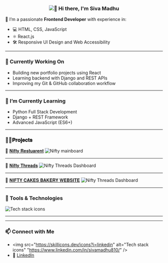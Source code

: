  <h3 align="center">
  <img src="https://readme-typing-svg.demolab.com/?lines=Hi+there,+I'm+Siva+Madhu!;Welcome+to+my+GitHub+profile!&center=true&width=500&height=45&color=FFD700&size=24" alt="👋 Hi there, I'm Siva Madhu" />
</h3>


🎯 I’m a passionate **Frontend Developer** with experience in:
- 💻 HTML, CSS, JavaScript
- ⚛️ React.js
- 🛠️ Responsive UI Design and Web Accessibility

---

### 🔭 Currently Working On
- Building new portfolio projects using React
- Learning backend with Django and REST APIs
- Improving my Git & GitHub collaboration workflow

---

### 🌱 I’m Currently Learning
- Python Full Stack Development
- Django + REST Framework
- Advanced JavaScript (ES6+)

---

  ### 👨‍💻𝐏𝐫𝐨𝐣𝐞𝐜𝐭𝐬
   🌮 [𝐍𝐢𝐟𝐭𝐲 𝐑𝐞𝐬𝐭𝐮𝐚𝐫𝐞𝐧𝐭](https://github.com/sivamadhu810/RESTUARENT-WEBSITE)
![Nifty mainboard](https://i.postimg.cc/d0j0tPfc/neftyrestuarent-jpg.png)

 ---
   👕 [𝐍𝐢𝐟𝐭𝐲 𝐓𝐡𝐫𝐞𝐚𝐝𝐬](https://github.com/sivamadhu810/NIFTY-THREADS-FSHION-WEBSITE)
![Nifty Threads Dashboard](https://i.postimg.cc/MTc1Fm5L/Screenshot-2025-02-10-174403.png)

 ---
  🍰 [𝐍𝐈𝐅𝐓𝐘 𝐂𝐀𝐊𝐄𝐒 𝐁𝐀𝐊𝐄𝐑𝐘 𝐖𝐄𝐁𝐒𝐈𝐓𝐄](https://github.com/sivamadhu810/NIFTY-CAKES-BAKERY-WEBSITE)
![Nifty Threads Dashboard](https://i.postimg.cc/0Qm0NCSw/nifty-cakes.png)

---

### 🧰 Tools & Technologies
<img src="https://skillicons.dev/icons?i=html,css,js,react,github,git,vscode" alt="Tech stack icons" />

---


---

### 📫 Connect with Me
- <img src="https://skillicons.dev/icons?i=linkedin" alt="Tech stack icons" "https://www.linkedin.com/in/sivamadhu810/" /> 
- 💼 [LinkedIn](https://www.linkedin.com/in/sivamadhu810/)
